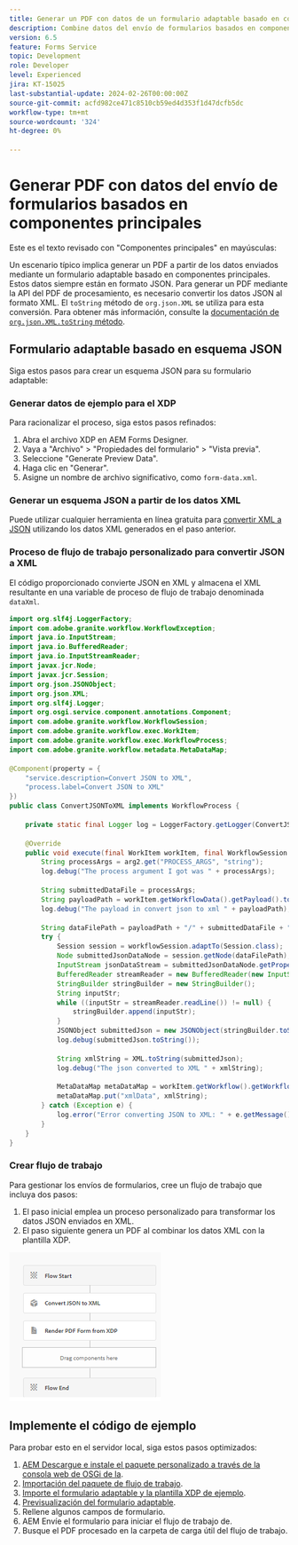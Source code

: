 ```yaml
---
title: Generar un PDF con datos de un formulario adaptable basado en componentes principales
description: Combine datos del envío de formularios basados en componentes principales con la plantilla XDP en el flujo de trabajo
version: 6.5
feature: Forms Service
topic: Development
role: Developer
level: Experienced
jira: KT-15025
last-substantial-update: 2024-02-26T00:00:00Z
source-git-commit: acfd982ce471c8510cb59ed4d353f1d47dcfb5dc
workflow-type: tm+mt
source-wordcount: '324'
ht-degree: 0%

---
```


# Generar PDF con datos del envío de formularios basados en componentes principales

Este es el texto revisado con &quot;Componentes principales&quot; en mayúsculas:

Un escenario típico implica generar un PDF a partir de los datos enviados mediante un formulario adaptable basado en componentes principales. Estos datos siempre están en formato JSON. Para generar un PDF mediante la API del PDF de procesamiento, es necesario convertir los datos JSON al formato XML. El `toString` método de `org.json.XML` se utiliza para esta conversión. Para obtener más información, consulte la [documentación de `org.json.XML.toString` método](https://www.javadoc.io/doc/org.json/json/20171018/org/json/XML.html#toString-java.lang.Object-).

## Formulario adaptable basado en esquema JSON

Siga estos pasos para crear un esquema JSON para su formulario adaptable:

### Generar datos de ejemplo para el XDP

Para racionalizar el proceso, siga estos pasos refinados:

1. Abra el archivo XDP en AEM Forms Designer.
1. Vaya a &quot;Archivo&quot; > &quot;Propiedades del formulario&quot; > &quot;Vista previa&quot;.
1. Seleccione &quot;Generate Preview Data&quot;.
1. Haga clic en &quot;Generar&quot;.
1. Asigne un nombre de archivo significativo, como `form-data.xml`.

### Generar un esquema JSON a partir de los datos XML

Puede utilizar cualquier herramienta en línea gratuita para [convertir XML a JSON](https://jsonformatter.org/xml-to-jsonschema) utilizando los datos XML generados en el paso anterior.

### Proceso de flujo de trabajo personalizado para convertir JSON a XML

El código proporcionado convierte JSON en XML y almacena el XML resultante en una variable de proceso de flujo de trabajo denominada `dataXml`.

```java
import org.slf4j.LoggerFactory;
import com.adobe.granite.workflow.WorkflowException;
import java.io.InputStream;
import java.io.BufferedReader;
import java.io.InputStreamReader;
import javax.jcr.Node;
import javax.jcr.Session;
import org.json.JSONObject;
import org.json.XML;
import org.slf4j.Logger;
import org.osgi.service.component.annotations.Component;
import com.adobe.granite.workflow.WorkflowSession;
import com.adobe.granite.workflow.exec.WorkItem;
import com.adobe.granite.workflow.exec.WorkflowProcess;
import com.adobe.granite.workflow.metadata.MetaDataMap;

@Component(property = {
    "service.description=Convert JSON to XML",
    "process.label=Convert JSON to XML"
})
public class ConvertJSONToXML implements WorkflowProcess {

    private static final Logger log = LoggerFactory.getLogger(ConvertJSONToXML.class);

    @Override
    public void execute(final WorkItem workItem, final WorkflowSession workflowSession, final MetaDataMap arg2) throws WorkflowException {
        String processArgs = arg2.get("PROCESS_ARGS", "string");
        log.debug("The process argument I got was " + processArgs);
        
        String submittedDataFile = processArgs;
        String payloadPath = workItem.getWorkflowData().getPayload().toString();
        log.debug("The payload in convert json to xml " + payloadPath);
        
        String dataFilePath = payloadPath + "/" + submittedDataFile + "/jcr:content";
        try {
            Session session = workflowSession.adaptTo(Session.class);
            Node submittedJsonDataNode = session.getNode(dataFilePath);
            InputStream jsonDataStream = submittedJsonDataNode.getProperty("jcr:data").getBinary().getStream();
            BufferedReader streamReader = new BufferedReader(new InputStreamReader(jsonDataStream, "UTF-8"));
            StringBuilder stringBuilder = new StringBuilder();
            String inputStr;
            while ((inputStr = streamReader.readLine()) != null) {
                stringBuilder.append(inputStr);
            }
            JSONObject submittedJson = new JSONObject(stringBuilder.toString());
            log.debug(submittedJson.toString());
            
            String xmlString = XML.toString(submittedJson);
            log.debug("The json converted to XML " + xmlString);
            
            MetaDataMap metaDataMap = workItem.getWorkflow().getWorkflowData().getMetaDataMap();
            metaDataMap.put("xmlData", xmlString);
        } catch (Exception e) {
            log.error("Error converting JSON to XML: " + e.getMessage(), e);
        }
    }
}
```

### Crear flujo de trabajo

Para gestionar los envíos de formularios, cree un flujo de trabajo que incluya dos pasos:

1. El paso inicial emplea un proceso personalizado para transformar los datos JSON enviados en XML.
1. El paso siguiente genera un PDF al combinar los datos XML con la plantilla XDP.

![json-to-xml](assets/json-to-xml-process-step.png)


## Implemente el código de ejemplo

Para probar esto en el servidor local, siga estos pasos optimizados:

1. [AEM Descargue e instale el paquete personalizado a través de la consola web de OSGi de la](assets/convertJsonToXML.core-1.0.0-SNAPSHOT.jar).
1. [Importación del paquete de flujo de trabajo](assets/workflow_to_render_pdf.zip).
1. [Importe el formulario adaptable y la plantilla XDP de ejemplo](assets/adaptive_form_and_xdp_template.zip).
1. [Previsualización del formulario adaptable](http://localhost:4502/content/dam/formsanddocuments/f23/jcr:content?wcmmode=disabled).
1. Rellene algunos campos de formulario.
1. AEM Envíe el formulario para iniciar el flujo de trabajo de.
1. Busque el PDF procesado en la carpeta de carga útil del flujo de trabajo.

